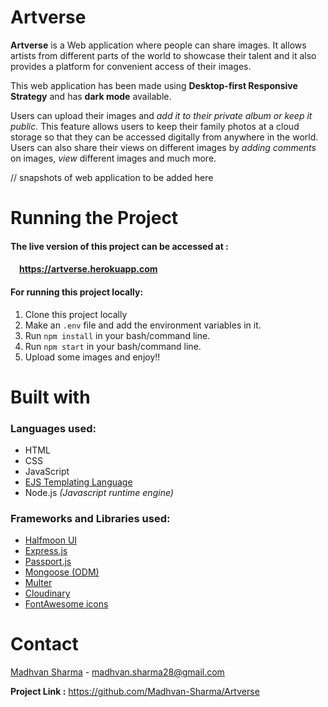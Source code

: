 # Artverse

**Artverse** is a Web application where people can share images. It allows artists from different parts of the world to showcase their talent and it also provides a platform for convenient access of their images.

This web application has been made using ****Desktop**-**first** Responsive Strategy** and has **dark mode** available. 

Users can upload their images and *add it to their private album or keep it public.* This feature allows users to keep their family photos at a cloud storage so that they can be accessed digitally from anywhere in the world. Users can also share their views on different images by *adding comments* on images, *view* different images and much more.

// snapshots of web application to be added here


# Running the Project

#### The live version of this project can be accessed at : 

#### &emsp;<https://artverse.herokuapp.com>

#### For running this project locally:

 1. Clone this project locally
 2. Make an `.env` file and add the environment variables in it.
 3. Run `npm install` in your bash/command line.
 4. Run `npm start` in your bash/command line.
 5. Upload some images and enjoy!!
 

# Built with

### Languages used:

 - HTML
 - CSS
 - JavaScript
 - [EJS Templating Language](https://ejs.co/)
 - Node.js *(Javascript runtime engine)*
 
 ### Frameworks and Libraries used:
 
 - [Halfmoon UI](https://www.gethalfmoon.com/)
 - [Express.js](https://expressjs.com/)
 - [Passport.js](http://www.passportjs.org/)
 - [Mongoose (ODM)](https://mongoosejs.com/)
 - [Multer](https://www.npmjs.com/package/multer)
 - [Cloudinary](https://cloudinary.com/)
 - [FontAwesome icons](https://fontawesome.com/)


# Contact

[Madhvan Sharma](https://www.linkedin.com/in/madhvan-sharma/) - madhvan.sharma28@gmail.com

**Project Link :** https://github.com/Madhvan-Sharma/Artverse
